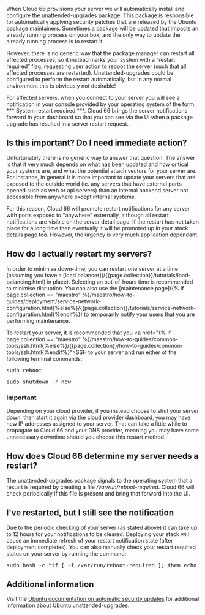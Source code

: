 
When Cloud 66 provisions your server we will automatically install and configure the unattended-upgrades package. This package is responsible for automatically applying security patches that are released by the Ubuntu package maintainers. Sometimes a package will be updated that impacts an already running process on your box, and the only way to update the already running process is to restart it. 

However, there is no generic way that the package manager can restart all affected processes, so it instead marks your system with a “restart required” flag, requesting user action to reboot the server (such that all affected processes are restarted). Unattended-upgrades could be configured to perform the restart automatically, but in any normal environment this is obviously not desirable! 

For affected servers, when you connect to your server you will see a notification in your console provided by your operating system of the form: *** System restart required ***. Cloud 66 brings the server notifications forward in your dashboard so that you can see via the UI when a package upgrade has resulted in a server restart request.

<h2 id="importance">Is this important? Do I need immediate action?</h2>
Unfortunately there is no generic way to answer that question. The answer is that it very much depends on what has been updated and how critical your systems are, and what the potential attach vectors for your server are. For instance, in general it is more important to update your servers that are exposed to the outside world (ie. any servers that have external ports opened such as web or api servers) than an internal backend server not accessible from anywhere except internal systems. 

For this reason, Cloud 66 will promote restart notifications for any server with ports exposed to "anywhere" externally, although all restart notifications are visible on the server detail page. If the restart has not taken place for a long time then eventually it will be promoted up in your stack details page too. However, the urgency is very much application dependant.

<h2 id="how-to">How do I actually restart my servers?</h2>
In order to minimise down-time, you can restart one server at a time (assuming you have a [load balancer](/{{page.collection}}/tutorials/load-balancing.html) in place). Selecting an out-of-hours time is recommended to minimise disruption. You can also use the [maintenance page]({% if page.collection == "maestro" %}/maestro/how-to-guides/deployment/service-network-configuration.html{%else%}/{{page.collection}}/tutorials/service-network-configuration.html{%endif%}) to temporarily notify your users that you are performing maintenance.

To restart your server, it is recommended that you <a href="{% if page.collection == "maestro" %}/maestro/how-to-guides/common-tools/ssh.html{%else%}/{{page.collection}}/how-to-guides/common-tools/ssh.html{%endif%}">SSH to your server</a> and run either of the following terminal commands:

<pre class="terminal">
sudo reboot 
</pre>

<pre class="terminal">
sudo shutdown -r now
</pre>

<div class="notice">
    <h3>Important</h3>
    <p>Depending on your cloud provider, if you instead choose to shut your server down, then start it again via the cloud provider dashboard, you may have new IP addresses assigned to your server. That can take a little while to propagate to Cloud 66 and your DNS provider, meaning you may have some unnecessary downtime should you choose this restart method.</p>
</div>

<h2 id="how-does-it-work">How does Cloud 66 determine my server needs a restart?</h2>
The unattended-upgrades package signals to the operating system that a restart is required by creating a file <i>/var/run/reboot-required</i>. Cloud 66 will check periodically if this file is present and bring that forward into the UI. 

<h2 id="notification-delay">I've restarted, but I still see the notification</h2>
Due to the periodic checking of your server (as stated above) it can take up to 12 hours for your notifications to be cleared. Deploying your stack will cause an immediate refresh of your restart notification state (after deployment completes). You can also manually check your restart required status on your server by running the command:

<pre class="terminal">
sudo bash -c "if [ -f /var/run/reboot-required ]; then echo 'Server is requesting restart'; fi"
</pre>

<h2 id="additional-information">Additional information</h2>
Visit the <a href="https://help.ubuntu.com/community/AutomaticSecurityUpdates">Ubuntu documentation on automatic security updates</a> for additional information about Ubuntu unattended-upgrades.
